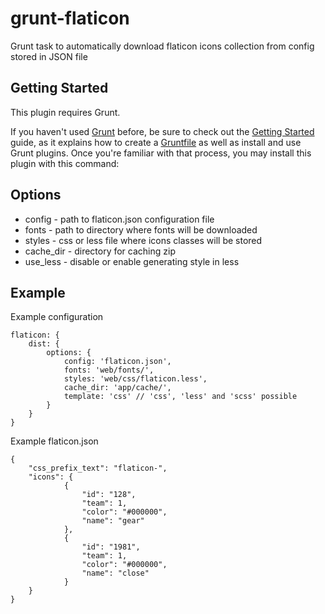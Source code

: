 # grunt-flaticon

Grunt task to automatically download flaticon icons collection from config stored in JSON file

## Getting Started
This plugin requires Grunt.

If you haven't used [Grunt](http://gruntjs.com/) before, be sure to check out the [Getting Started](http://gruntjs.com/getting-started) guide, as it explains how to create a [Gruntfile](http://gruntjs.com/sample-gruntfile) as well as install and use Grunt plugins. Once you're familiar with that process, you may install this plugin with this command:

## Options

- config - path to flaticon.json configuration file
- fonts - path to directory where fonts will be downloaded
- styles - css or less file where icons classes will be stored
- cache_dir - directory for caching zip
- use_less - disable or enable generating style in less

## Example

Example configuration

	flaticon: {
		dist: {
			options: {
				config: 'flaticon.json',
				fonts: 'web/fonts/',
				styles: 'web/css/flaticon.less',
				cache_dir: 'app/cache/',
				template: 'css' // 'css', 'less' and 'scss' possible
			}
		}
	}

Example flaticon.json

	{
		"css_prefix_text": "flaticon-",
		"icons": {
		        {
		            "id": "128",
		            "team": 1,
		            "color": "#000000",
		            "name": "gear"
		        },
		        {
		            "id": "1981",
		            "team": 1,
		            "color": "#000000",
		            "name": "close"
		        }
		}
	}
